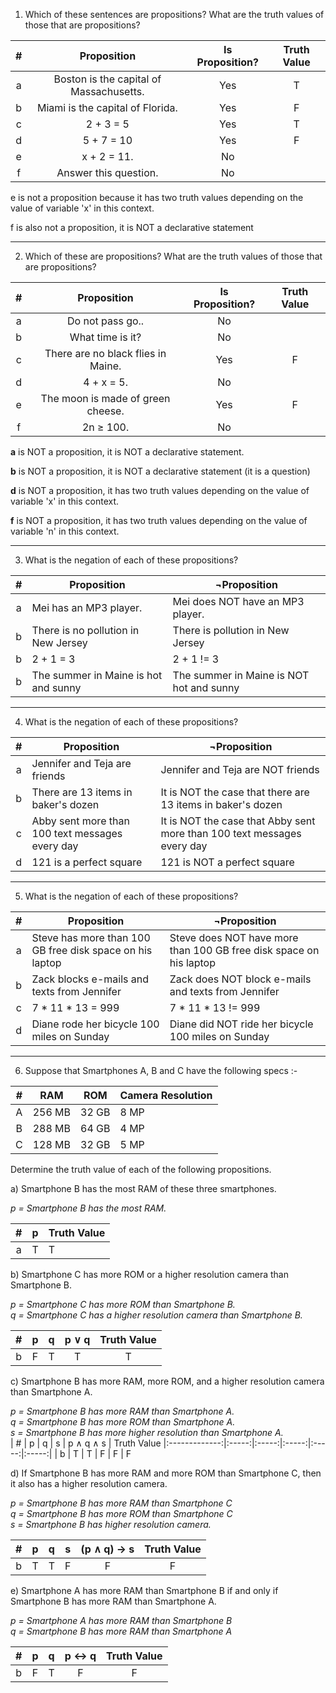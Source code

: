 1. Which of these sentences are propositions? What are the
truth values of those that are propositions?

| #        | Proposition | Is Proposition? | Truth Value |
|:-------------:|:-------------:|:-----:| :-----:|
| a | Boston is the capital of Massachusetts.   | Yes | T |
| b | Miami is the capital of Florida.          | Yes | F |
| c | 2 + 3 = 5                                 | Yes | T |
| d | 5 + 7 = 10                                | Yes | F |
| e | x + 2 = 11.                               | No |  |
| f | Answer this question.                     | No |  |

e is not a proposition because it has two truth values depending on the value of variable 'x' in this context.

f is also not a proposition, it is NOT a declarative statement
___

2. Which of these are propositions? What are the truth values
of those that are propositions?

| #        | Proposition | Is Proposition? | Truth Value |
|:-------------:|:-------------:|:-----:| :-----:|
| a | Do not pass go..   | No |  |
| b | What time is it?          | No |  |
| c | There are no black flies in Maine. | Yes | F |
| d | 4 + x = 5.                               | No |  |
| e | The moon is made of green cheese. | Yes | F |
| f | 2n ≥ 100.                    | No |  |


**a** is NOT a proposition, it is NOT a declarative statement.

**b** is NOT a proposition, it is NOT a declarative statement (it is a question)

**d** is NOT a proposition, it has two truth values depending on the value of variable 'x' in this context.

**f** is NOT a proposition, it has two truth values depending on the value of variable 'n' in this context.
___

3. What is the negation of each of these propositions?

| #        | Proposition | ¬Proposition| 
|:-------------:|-------------|-----|
| a | Mei has an MP3 player.  | Mei does NOT have an MP3 player. |  
| b | There is no pollution in New Jersey | There is pollution in New Jersey |  
| b | 2 + 1 = 3 | 2 + 1 != 3 |  
| b | The summer in Maine is hot and sunny | The summer in Maine is NOT hot and sunny |  

___
4. What is the negation of each of these propositions?

| #        | Proposition | ¬Proposition| 
|:-------------:|-------------|-----|
| a | Jennifer and Teja are friends | Jennifer and Teja are NOT friends |
| b | There are 13 items in baker's dozen | It is NOT the case that there are 13 items in baker's dozen
| c | Abby sent more than 100 text messages every day | It is NOT the case that Abby sent more than 100 text messages every day
| d | 121 is a perfect square | 121 is NOT a perfect square

___
5. What is the negation of each of these propositions?

| #        | Proposition | ¬Proposition| 
|:-------------:|-------------|-----|
| a | Steve has more than 100 GB free disk space on his laptop | Steve does NOT have more than 100 GB free disk space on his laptop
| b | Zack blocks e-mails and texts from Jennifer | Zack does NOT block e-mails and texts from Jennifer
| c | 7 * 11 * 13 = 999 | 7 * 11 * 13 != 999
| d | Diane rode her bicycle 100 miles on Sunday | Diane did NOT ride her bicycle 100 miles on Sunday

___
6. Suppose that Smartphones A, B and C have the following specs :-

| #        | RAM | ROM | Camera Resolution | 
|:-------------:|-------------|-----|-----|
| A | 256 MB | 32 GB | 8 MP
| B | 288 MB | 64 GB | 4 MP
| C | 128 MB | 32 GB | 5 MP

Determine the truth value of each of
the following propositions.

a) Smartphone B has the most RAM of these three smartphones.

*p = Smartphone B has the most RAM.*

| # | p | Truth Value 
|:-------------:|-----|-----
| a | T | T

b) Smartphone C has more ROM or a higher resolution
camera than Smartphone B.

*p = Smartphone C has more ROM than Smartphone B.*<br />
*q = Smartphone C has a higher resolution camera than Smartphone B.*

| # | p | q | p ∨ q | Truth Value 
|:-------------:|:-----:|:-----:|:-----:|:-----:|
| b | F | T | T | T

c) Smartphone B has more RAM, more ROM, and a
higher resolution camera than Smartphone A.

*p = Smartphone B has more RAM than Smartphone A.*<br />
*q = Smartphone B has more ROM than Smartphone A.*<br />
*s = Smartphone B has more higher resolution than Smartphone A.*<br />
| # | p | q | s | p ∧ q ∧ s | Truth Value 
|:-------------:|:-----:|:-----:|:-----:|:-----:|:-----:|
| b | T | T | F | F | F

d) If Smartphone B has more RAM and more ROM than
Smartphone C, then it also has a higher resolution
camera.

*p = Smartphone B has more RAM than Smartphone C*<br />
*q = Smartphone B has more ROM than Smartphone C*<br />
*s = Smartphone B has higher resolution camera.*

| # | p | q | s | (p ∧ q) → s | Truth Value 
|:-------------:|:-----:|:-----:|:-----:|:-----:|:-----:|
| b | T | T | F | F | F

e) Smartphone A has more RAM than Smartphone B if
and only if Smartphone B has more RAM than Smartphone A.

*p = Smartphone A has more RAM than Smartphone B*<br />
*q = Smartphone B has more RAM than Smartphone A*

| # | p | q | p ↔ q | Truth Value 
|:-------------:|:-----:|:-----:|:-----:|:-----:|
| b | F | T | F | F
